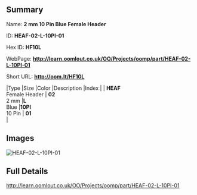 

## Summary
 
Name: __2 mm 10 Pin Blue Female Header__

ID: __HEAF-02-L-10PI-01__

Hex ID: __HF10L__

WebPage: __http://learn.oomlout.co.uk/OO/Projects/oomp/part/HEAF-02-L-10PI-01__

Short URL: __http://oom.lt/HF10L__


|Type   |Size   |Color   |Description   |Index   |
| __HEAF__ <br>Female Header  | __02__<br>2 mm   |__L__<br>Blue    |__10PI__<br>10 Pin    | __01__<br>  |


## Images
![HEAF-02-L-10PI-01](http://oomlout.com/oomp-gen/parts/HEAF-02-L-10PI-01/HEAF-02-L-10PI-01_420.jpg)

## Full Details

 http://learn.oomlout.co.uk/OO/Projects/oomp/part/HEAF-02-L-10PI-01

